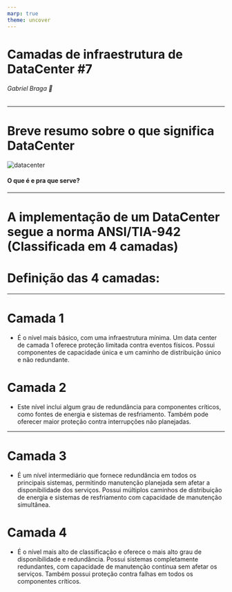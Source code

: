 ```yaml
---
marp: true
theme: uncover
---
```


# Camadas de infraestrutura de DataCenter #7

###### Gabriel Braga 👋

---

# Breve resumo sobre o que significa DataCenter

![datacenter](https://encrypted-tbn0.gstatic.com/images?q=tbn:ANd9GcQQQKcQ_pWaDi36doW5a2i3PSK9UNLhIIfoXA&usqp=CAU)

#### O que é e pra que serve?

<!---Bom, antes de avançarmos para as camadas do Datacenter é importante resumir o que é DataCenter e pra que serve.
Datacenter é um ambiente de armazenamento, processamento e gerenciamento de grande volume de dados e informações projetado para fornecer alguns recursos necessários para garantir alguns serviços essenciais. Ex: CRM
--->

---
# A implementação de um DataCenter segue a norma ANSI/TIA-942 (Classificada em 4 camadas)
# Definição das 4 camadas:

<!---Um dos padrões mais adotados para o 
design e a infraestrutura é o ANSI/TIA-942. Ele inclui os padrões da certificação, que garante a conformidade com uma das quatro categorias de camadas de data center classificadas para níveis de redundância e tolerância a falhas
--->
---

# Camada 1
 - É o nível mais básico, com uma infraestrutura mínima. Um data center de camada 1 oferece proteção limitada contra eventos físicos. Possui componentes de capacidade única e um caminho de distribuição único e não redundante.

# Camada 2

- Este nível inclui algum grau de redundância para componentes críticos, como fontes de energia e sistemas de resfriamento. Também pode oferecer maior proteção contra interrupções não planejadas.

<!---Sobre a camada 1, possui uma infraestrutura básica do local. Um data center de camada 1 oferece
proteção limitada contra eventos físicos. 
A camada 2 infraestrutura do local dos componentes com capacidade redundante. Esse data center, diferente da camada 1, oferece proteção melhorada contra eventos físicos.--->
---

# Camada 3
- É um nível intermediário que fornece redundância em todos os principais sistemas, permitindo manutenção planejada sem afetar a disponibilidade dos serviços. Possui múltiplos caminhos de distribuição de energia e sistemas de resfriamento com capacidade de manutenção simultânea.

# Camada 4

-  É o nível mais alto de classificação e oferece o mais alto grau de disponibilidade e redundância. Possui sistemas completamente redundantes, com capacidade de manutenção contínua sem afetar os serviços. Também possui proteção contra falhas em todos os componentes críticos.

<!---Sobre a camada 3, esse data center protege contra praticamente todos os eventos físicos, fornecendo componentes com capacidade redundante e vários caminhos de distribuição independentes. Cada componente pode ser removido ou substituído sem interromper os serviços para os usuários finais. 
A camada 4 fornece os mais altos níveis de tolerância a falhas e redundância componentes de capacidade redundante e vários caminhos de distribuição independentes permitem a manutenção simultânea e uma falha em qualquer lugar da instalação, sem causar período de inatividade.
---

# Obrigado 👋